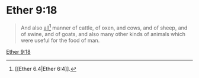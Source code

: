 # Ether 9:18

> And also <u>all</u>[^a] manner of cattle, of oxen, and cows, and of sheep, and of swine, and of goats, and also many other kinds of animals which were useful for the food of man.

[Ether 9:18](https://www.churchofjesuschrist.org/study/scriptures/bofm/ether/9?lang=eng&id=p18#p18)


[^a]: [[Ether 6.4|Ether 6:4]].  

